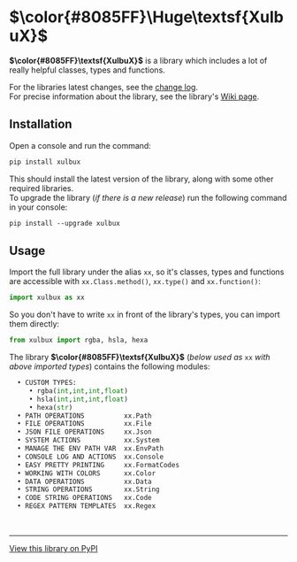 # **$\color{#8085FF}\Huge\textsf{XulbuX}$**

**$\color{#8085FF}\textsf{XulbuX}$** is a library which includes a lot of really helpful classes, types and functions.

For the libraries latest changes, see the [change log](https://github.com/XulbuX-dev/PythonLibraryXulbuX/blob/main/CHANGELOG.md).<br>
For precise information about the library, see the library's [Wiki page](https://github.com/XulbuX-dev/PythonLibraryXulbuX/wiki).


## Installation

Open a console and run the command:
```css
pip install xulbux
```
This should install the latest version of the library, along with some other required libraries.<br>
To upgrade the library (*if there is a new release*) run the following command in your console:
```css
pip install --upgrade xulbux
```


## Usage

Import the full library under the alias `xx`, so it's classes, types and functions are accessible with `xx.Class.method()`, `xx.type()` and `xx.function()`:
```python
import xulbux as xx
```
So you don't have to write `xx` in front of the library's types, you can import them directly:
```python
from xulbux import rgba, hsla, hexa
```


The library **$\color{#8085FF}\textsf{XulbuX}$** (*below used as* `xx` *with above imported types*) contains the following modules:
```python
  • CUSTOM TYPES:
     • rgba(int,int,int,float)
     • hsla(int,int,int,float)
     • hexa(str)
  • PATH OPERATIONS          xx.Path
  • FILE OPERATIONS          xx.File
  • JSON FILE OPERATIONS     xx.Json
  • SYSTEM ACTIONS           xx.System
  • MANAGE THE ENV PATH VAR  xx.EnvPath
  • CONSOLE LOG AND ACTIONS  xx.Console
  • EASY PRETTY PRINTING     xx.FormatCodes
  • WORKING WITH COLORS      xx.Color
  • DATA OPERATIONS          xx.Data
  • STRING OPERATIONS        xx.String
  • CODE STRING OPERATIONS   xx.Code
  • REGEX PATTERN TEMPLATES  xx.Regex
```


<br>

--------------------------------------------------------------
[View this library on PyPI](https://pypi.org/project/XulbuX/)
